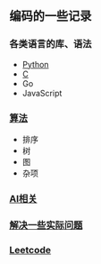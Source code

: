 ## 编码的一些记录

### 各类语言的库、语法
- [Python]( https://github.com/zjhj/program/blob/master/python )
- [C](c/)
- Go
- JavaScript

### [算法]( algorithm/ )
- 排序
- 树
- 图
- 杂项

### [AI相关]( https://github.com/zjhj/program/blob/master/ai )

### [解决一些实际问题](project/)

### [Leetcode]( leetcode/ )
